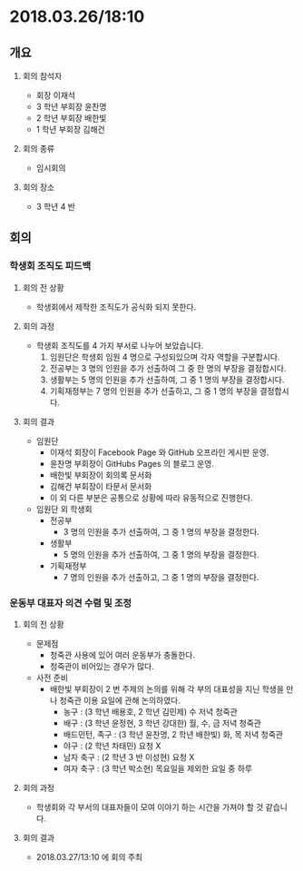 # 2018.03.26/18:10

## 개요

1.  회의 참석자

    * 회장 이재석
    * 3 학년 부회장 윤찬명
    * 2 학년 부회장 배한빛
    * 1 학년 부회장 김해건

2.  회의 종류

    * 임시회의

3.  회의 장소
    * 3 학년 4 반

## 회의

### 학생회 조직도 피드백

1.  회의 전 상황

    * 학생회에서 제작한 조직도가 공식화 되지 못한다.

2.  회의 과정

    * 학생회 조직도를 4 가지 부서로 나누어 보았습니다.
      1.  임원단은 학생회 임원 4 명으로 구성되있으며 각자 역할을 구분합시다.
      2.  전공부는 3 명의 인원을 추가 선출하여 그 중 한 명의 부장을 결정합시다.
      3.  생활부는 5 명의 인원을 추가 선출하여, 그 중 1 명의 부장을 결정합시다.
      4.  기획재정부는 7 명의 인원을 추가 선출하고, 그 중 1 명의 부장을 결정합시다.

3.  회의 결과
    * 임원단
      * 이재석 회장이 Facebook Page 와 GitHub 오프라인 게시판 운영.
      * 윤찬명 부회장이 GitHubs Pages 의 블로그 운영.
      * 배한빛 부회장이 회의록 문서화
      * 김해건 부회장이 타문서 문서화
      * 이 외 다른 부분은 공통으로 상황에 따라 유동적으로 진행한다.
    * 임원단 외 학생회
      * 전공부
        * 3 명의 인원을 추가 선출하여, 그 중 1 명의 부장을 결정한다.
      * 생활부
        * 5 명의 인원을 추가 선출하여, 그 중 1 명의 부장을 결정한다.
      * 기획재정부
        * 7 명의 인원을 추가 선출하고, 그 중 1 명의 부장을 결정한다.

### 운동부 대표자 의견 수렴 및 조정

1.  회의 전 상황

    * 문제점
      * 청죽관 사용에 있어 여러 운동부가 충돌한다.
      * 청죽관이 비어있는 경우가 많다.
    * 사전 준비
      * 배한빛 부회장이 2 번 주제의 논의를 위해 각 부의 대표성을 지닌 학생을 만나 청죽관 이용 요일에 관해 논의하였다.
        * 농구 : (3 학년 배용호, 2 학년 김민제) 수 저녁 청죽관
        * 배구 : (3 학년 윤정현, 3 학년 강대한) 월, 수, 금 저녁 청죽관
        * 배드민턴, 족구 : (3 학년 윤찬명, 2 학년 배한빛) 화, 목 저녁 청죽관
        * 야구 : (2 학년 차태민) 요청 X
        * 남자 축구 : (2 학년 3 반 이성현) 요청 X
        * 여자 축구 : (3 학년 박소현) 목요일을 제외한 요일 중 하루

2.  회의 과정

    * 학생회와 각 부서의 대표자들이 모여 이야기 하는 시간을 가져야 할 것 같습니다.

3.  회의 결과
    * 2018.03.27/13:10 에 회의 주최
